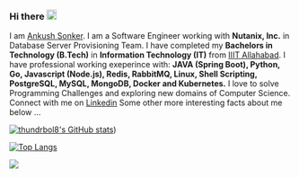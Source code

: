 ### Hi there <img src="https://media.giphy.com/media/hvRJCLFzcasrR4ia7z/giphy.gif" width="18">

I am [Ankush Sonker](http://thundrbol8.github.io/). I am a Software Engineer working with **Nutanix, Inc.** in Database Server Provisioning Team. I have completed my **Bachelors in Technology (B.Tech)** in **Information Technology (IT)** from [IIIT Allahabad](https://iiita.ac.in/). I have professional working exeperince with: **JAVA (Spring Boot), Python, Go, Javascript (Node.js), Redis, RabbitMQ, Linux, Shell Scripting, PostgreSQL, MySQL, MongoDB, Docker and Kubernetes.** I love to solve Programming Challenges and exploring new domains of Computer Science. Connect with me on [Linkedin](https://www.linkedin.com/in/ankush-sonker) Some other more interesting facts about me below ...

[![thundrbol8's GitHub stats](https://github-readme-stats.vercel.app/api?username=thundrbol8)](https://github-readme-stats.vercel.app/api?username=thundrbol8))

[![Top Langs](https://github-readme-stats.vercel.app/api/top-langs/?username=thundrbol8&langs_count=8&layout=compact)](https://github.com/thundrbol8)

![](https://komarev.com/ghpvc/?username=thundrbol8)
